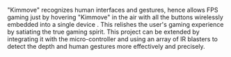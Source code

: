 "Kimmove" recognizes human interfaces and gestures, hence allows FPS gaming just by hovering "Kimmove" in the air with all the buttons wirelessly embedded into a single device . This relishes the user's gaming experience by satiating the true gaming spirit. This project can be extended by integrating it with the micro-controller and using an array of IR blasters to detect the depth and human gestures more effectively and precisely.
